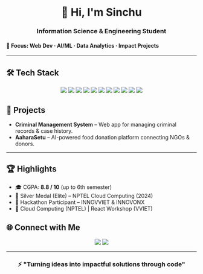 <!-- Header Banner -->
<h1 align="center">👋 Hi, I'm Sinchu</h1>
<h3 align="center">Information Science & Engineering Student</h3> 
<h4>🎯 Focus: Web Dev · AI/ML · Data Analytics · Impact Projects </h4>

---

<!-- Skills Section -->
## 🛠️ Tech Stack  

<p align="center">
  
  <!-- Languages -->
  <img src="https://img.shields.io/badge/Python-3776AB?style=for-the-badge&logo=python&logoColor=white" />
  <img src="https://img.shields.io/badge/JavaScript-F7DF1E?style=for-the-badge&logo=javascript&logoColor=black" />
  <img src="https://img.shields.io/badge/HTML5-E34F26?style=for-the-badge&logo=html5&logoColor=white" />
  <img src="https://img.shields.io/badge/CSS3-1572B6?style=for-the-badge&logo=css3&logoColor=white" />
  <img src="https://img.shields.io/badge/SQL-336791?style=for-the-badge&logo=mysql&logoColor=white" />
  <img src="https://img.shields.io/badge/Canva-00C4CC?style=for-the-badge&logo=canva&logoColor=white" />

  <!-- Frameworks -->
  <img src="https://img.shields.io/badge/React-61DAFB?style=for-the-badge&logo=react&logoColor=black" />

  <!-- Data Tools -->
  <img src="https://img.shields.io/badge/PowerBI-F2C811?style=for-the-badge&logo=power-bi&logoColor=black" />
  <img src="https://img.shields.io/badge/Tableau-E97627?style=for-the-badge&logo=tableau&logoColor=white" />
  <img src="https://img.shields.io/badge/Excel-217346?style=for-the-badge&logo=microsoft-excel&logoColor=white" />

  <!-- Cloud -->
  <img src="https://img.shields.io/badge/AWS-232F3E?style=for-the-badge&logo=amazon-aws&logoColor=white" />
  
</p>


<!-- Projects Section -->
## 🚀 Projects  

- **Criminal Management System** – Web app for managing criminal records & case history.  
- **AaharaSetu** – AI-powered food donation platform connecting NGOs & donors.  

---

<!-- Highlights -->
## 🏆 Highlights  

- 🎓 CGPA: **8.8 / 10** (up to 6th semester)  
- 🥈 Silver Medal (Elite) – NPTEL Cloud Computing (2024)  
- 🚀 Hackathon Participant – INNOVVIET & INNOVONX  
- 📜 Cloud Computing (NPTEL) | React Workshop (VVIET)  


<!-- Socials -->
## 🌐 Connect with Me  

<p align="center">
  <a href="mailto:sinchanakumar2004@gmail.com"><img src="https://img.shields.io/badge/Gmail-D14836?style=for-the-badge&logo=gmail&logoColor=white" /></a>
  <a href="https://www.linkedin.com/in/sinchana-k"><img src="https://img.shields.io/badge/LinkedIn-0A66C2?style=for-the-badge&logo=linkedin&logoColor=white" /></a>
</p>

---

<h3 align="center">⚡ "Turning ideas into impactful solutions through code"</h3>

